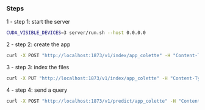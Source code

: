### Steps

1 - step 1: start the server

```bash
CUDA_VISIBLE_DEVICES=3 server/run.sh --host 0.0.0.0
```

2 - step 2: create the app

```bash
curl -X POST "http://localhost:1873/v1/index/app_colette" -H "Content-Type: application/json" -d @create_app.json
```

3 - step 3: index the files

```bash
curl -X PUT "http://localhost:1873/v1/index/app_colette" -H "Content-Type: application/json" -d @index_app.json
```

4 - step 4: send a query

```bash
curl -X POST "http://localhost:1873/v1/predict/app_colette" -H "Content-Type: application/json" -d @query_app.json
```
